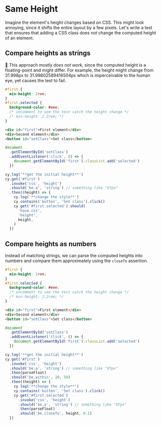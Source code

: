 # Same Height

Imagine the element's height changes based on CSS. This might look annoying, since it shifts the entire layout by a few pixels. Let's write a test that ensures that adding a CSS class does not change the computed height of an element.

## Compare heights as strings

🚨 This approach mostly _does not work_, since the computed height is a floating-point and might differ. For example, the height might change from 31.998px to 31.99802589416504px which is imperceivable to the human eye, yet causes the test to fail.

<!-- fiddle.skip Same height as strings (fails)-->

```css
#first {
  min-height: 2rem;
}
#first.selected {
  background-color: #eee;
  /* uncomment to see the test catch the height change */
  /* min-height: 2.2rem; */
}
```

```html hide
<div id="first">First element</div>
<div>Second element</div>
<button id="setClass">Set class</button>
```

```js app
document
  .getElementById('setClass')
  .addEventListener('click', () => {
    document.getElementById('first').classList.add('selected')
  })
```

```js hide
cy.log('**get the initial height**')
cy.get('#first')
  .invoke('css', 'height')
  .should('be.a', 'string') // something like "XYpx"
  .then((height) => {
    cy.log('**change the style**')
    cy.contains('button', 'Set class').click()
    cy.get('#first.selected').should(
      'have.css',
      'height',
      height,
    )
  })
```

<!-- fiddle-end -->

## Compare heights as numbers

Instead of matching strings, we can parse the computed heights into numbers and compare them approximately using the `closeTo` assertion.

<!-- fiddle Same height as numbers -->

```css
#first {
  min-height: 2rem;
}
#first.selected {
  background-color: #eee;
  /* uncomment to see the test catch the height change */
  /* min-height: 2.2rem; */
}
```

```html hide
<div id="first">First element</div>
<div>Second element</div>
<button id="setClass">Set class</button>
```

```js app
document
  .getElementById('setClass')
  .addEventListener('click', () => {
    document.getElementById('first').classList.add('selected')
  })
```

```js hide
cy.log('**get the initial height**')
cy.get('#first')
  .invoke('css', 'height')
  .should('be.a', 'string') // something like "XYpx"
  .then(parseFloat)
  .should('be.within', 10, 50)
  .then((height) => {
    cy.log('**change the style**')
    cy.contains('button', 'Set class').click()
    cy.get('#first.selected')
      .invoke('css', 'height')
      .should('be.a', 'string') // something like "XYpx"
      .then(parseFloat)
      .should('be.closeTo', height, 0.1)
  })
```

<!-- fiddle-end -->

